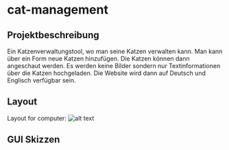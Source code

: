 # cat-management

## Projektbeschreibung

Ein Katzenverwaltungstool, wo man seine Katzen verwalten kann. Man kann über ein Form neue Katzen hinzufügen. 
Die Katzen können dann angeschaut werden. Es werden keine Bilder sondern nur Textinformationen über die Katzen hochgeladen.
Die Website wird dann auf Deutsch und Englisch verfügbar sein.

## Layout

Layout for computer:
![alt text](https://github.com/kimberlymo/cat-management/blob/master/images/layout-computer.jpg?raw=true)

## GUI Skizzen